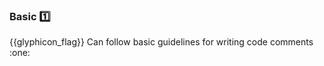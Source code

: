 <div id="title">

### Basic :one:

<span id="prereqs"></span>

</div>
<span id="outcomes">{{glyphicon_flag}} Can follow basic guidelines for writing code comments :one:</span>

<div id="body">

<include src="dontRepeatObvious/unit-inParent-asPanel.md" boilerplate />
<include src="writeToReader/unit-inParent-asPanel.md" boilerplate />

</div>

<div id="extras">
</div>